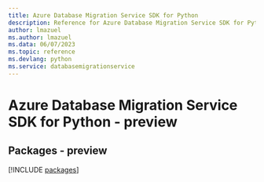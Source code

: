 ```yaml
---
title: Azure Database Migration Service SDK for Python
description: Reference for Azure Database Migration Service SDK for Python
author: lmazuel
ms.author: lmazuel
ms.data: 06/07/2023
ms.topic: reference
ms.devlang: python
ms.service: databasemigrationservice
---
```

# Azure Database Migration Service SDK for Python - preview
## Packages - preview
[!INCLUDE [packages](database-migration-service-index.md)]